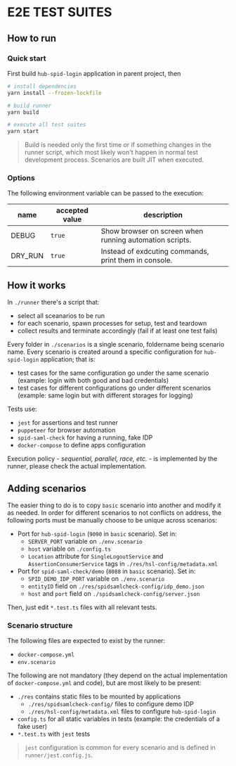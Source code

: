 # E2E TEST SUITES

## How to run
### Quick start
First build `hub-spid-login` application in parent project, then

```sh
# install dependencies 
yarn install --frozen-lockfile

# build runner
yarn build

# execute all test suites
yarn start
```

> Build is needed only the first time or if something changes in the runner script, which most likely won't happen in normal test development process.
> Scenarios are built JIT when executed.

### Options
The following environment variable can be passed to the execution:

|name|accepted value|description|
|-|-|-|
|DEBUG|`true`|Show browser on screen when running automation scripts.|
|DRY_RUN|`true`|Instead of exdcuting commands, print them in console.|

## How it works
In `./runner` there's a script that:
* select all sceanarios to be run
* for each scenario, spawn processes for setup, test and teardown
* collect results and terminate accordingly (fail if at least one test fails)

Every folder in `./scenarios` is a single scenario, foldername being scenario name. Every scenario is created around a specific configuration for `hub-spid-login` application; that is:
* test cases for the same configuration go under the same scenario (example: login with both good and bad credentials)
* test cases for different configurations go under different scenarios (example: same login but with different storages for logging)

Tests use:
* `jest` for assertions and test runner
* `puppeteer` for browser automation
* `spid-saml-check` for having a running, fake IDP
* `docker-compose` to define apps configuration

Execution policy - _sequential, parallel, race, etc._ - is implemented by the runner, please check the actual implementation.

## Adding scenarios
The easier thing to do is to copy `basic` scenario into another and modify it as needed. In order for different scenarios to not conflicts on address, the following ports must be manually choose to be unique across scenarios:
* Port for `hub-spid-login` (`9090` in `basic` scenario). Set in:
  * `SERVER_PORT` variable on `./env.scenario`
  * `host` variable on `./config.ts`
  * `Location` attribute for `SingleLogoutService` and `AssertionConsumerService` tags in `./res/hsl-config/metadata.xml`
* Port for `spid-saml-check/demo` (`8088` in `basic` scenario). Set in:
  * `SPID_DEMO_IDP_PORT` variable on `./env.scenario`
  * `entityID` field on `./res/spidsamlcheck-config/idp_demo.json`
  * `host` and `port` field on `./spidsamlcheck-config/server.json`

Then, just edit `*.test.ts` files with all relevant tests.

### Scenario structure
The following files are expected to exist by the runner:
* `docker-compose.yml`
* `env.scenario`

The following are not mandatory (they depend on the actual implementation of `docker-compose.yml` and code), but are most likely to be present:
* `./res` contains static files to be mounted by applications
  * `./res/spidsamlcheck-config/` files to configure demo IDP
  * `./res/hsl-config/metadata.xml` files to configure `hub-spid-login`
* `config.ts` for all static variables in tests (example: the credentials of a fake user)
* `*.test.ts` with `jest` tests

> `jest` configuration is common for every scenario and is defined in `runner/jest.config.js`.




